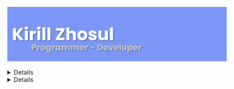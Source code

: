 <a href="https://kirillzhosul.site"><img src="/img/header.png" alt="loading"><a/>

<details>
  <summary>My GitHub metrics</summary>
  <a href="https://github.com/kirillzhosul"><img src="/img/github-metrics.svg" alt="loading"><a/>
</details>
  
<details>
  <summary>My GitHub achievements</summary>
  <a href="https://github.com/kirillzhosul"><img src="/img/github-metrics-achievements.svg" alt="loading"><a/>
</details>
